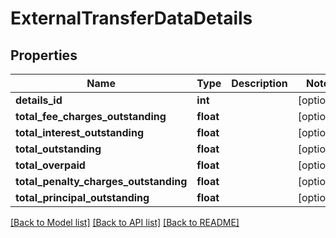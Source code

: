 # ExternalTransferDataDetails

## Properties
Name | Type | Description | Notes
------------ | ------------- | ------------- | -------------
**details_id** | **int** |  | [optional] 
**total_fee_charges_outstanding** | **float** |  | [optional] 
**total_interest_outstanding** | **float** |  | [optional] 
**total_outstanding** | **float** |  | [optional] 
**total_overpaid** | **float** |  | [optional] 
**total_penalty_charges_outstanding** | **float** |  | [optional] 
**total_principal_outstanding** | **float** |  | [optional] 

[[Back to Model list]](../README.md#documentation-for-models) [[Back to API list]](../README.md#documentation-for-api-endpoints) [[Back to README]](../README.md)

